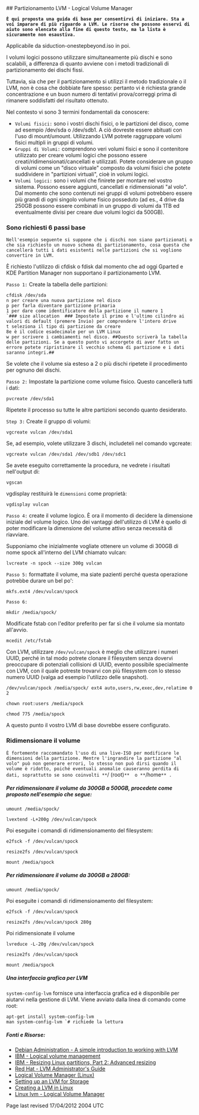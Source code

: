 <div id="main-page"></div>
<div class="divider" id="part-lvm"></div>
## Partizionamento LVM - Logical Volume Manager

**`È qui proposta una guida di base per consentirvi di iniziare. Sta a voi imparare di più riguardo a LVM. Le risorse che possono esservi di aiuto sono elencate alla fine di questo testo, ma la lista è sicuramente non esaustiva.`** 

Applicabile da siduction-onestepbeyond.iso in poi.

I volumi logici possono utilizzare simultaneamente più dischi e sono scalabili, a differenza di quanto avviene con i metodi tradizionali di partizionamento dei dischi fissi.

Tuttavia, sia che per il partizionamento si utilizzi il metodo tradizionale o il LVM, non è cosa che dobbiate fare spesso: pertanto vi è richiesta grande concentrazione e un buon numero di tentativi prova/correggi prima di rimanere soddisfatti del risultato ottenuto.

Nel contesto vi sono 3 termini fondamentali da conoscere:

+ `Volumi fisici:`  sono i vostri dischi fisici, o le partizioni del disco, come ad esempio /dev/sda o /dev/sdb1. A ciò dovreste essere abituati con l'uso di mount/umount. Utilizzando LVM potrete raggruppare volumi fisici multipli in gruppi di volumi.  
+ `Gruppi di Volumi:`  comprendono veri volumi fisici e sono il contenitore utilizzato per creare volumi logici che possono essere creati/ridimensionati/cancellati e utilizzati. Potete considerare un gruppo di volumi come un "disco virtuale" composto da volumi fisici che potete suddividere in "partizioni virtuali", cioè in volumi logici.  
+ `Volumi logici:`  sono i volumi che finirete per montare nel vostro sistema. Possono essere aggiunti, cancellati e ridimensionati "al volo". Dal momento che sono contenuti nei gruppi di volumi potrebbero essere più grandi di ogni singolo volume fisico posseduto (ad es., 4 drive da 250GB possono essere combinati in un gruppo di volumi da 1TB ed eventualmente divisi per creare due volumi logici da 500GB).  

### Sono richiesti 6 passi base

`Nell'esempio seguente si suppone che i dischi non siano partizionati o che sia richiesto un nuovo schema di partizionamento, cosa questa che cancellerà tutti i dati esistenti nelle partizioni che si vogliono convertire in LVM.` 

È richiesto l'utilizzo di cfdisk o fdisk dal momento che ad oggi Gparted e KDE Partition Manager non supportano il partizionamento LVM.

`Passo 1:`  Create la tabella delle partizioni:

~~~  
cfdisk /dev/sda  
n per creare una nuova partizione nel disco  
p per farla diventare partizione primaria  
1 per dare come identificatore della partizione il numero 1  
`### size allocation  ### Impostate il primo e l'ultimo cilindro ai valori di default (premere Invio) per comprendere l'intero drive  
t seleziona il tipo di partizione da creare  
8e è il codice esadecimale per un LVM Linux  
w per scrivere i cambiamenti nel disco. ##Questo scriverà la tabella delle partizioni. Se a questo punto vi accorgete di aver fatto un errore potete ripristinare il vecchio schema di partizione e i dati saranno integri.##  
~~~

Se volete che il volume sia esteso a 2 o più dischi ripetete il procedimento per ognuno dei dischi.

`Passo 2:`  Impostate la partizione come volume fisico. Questo cancellerà tutti i dati:

~~~  
pvcreate /dev/sda1  
~~~

Ripetete il processo su tutte le altre partizioni secondo quanto desiderato.

`Step 3:`  Create il gruppo di volumi:

~~~  
vgcreate vulcan /dev/sda1  
~~~

Se, ad esempio, volete utilizzare 3 dischi, includeteli nel comando vgcreate:

~~~  
vgcreate vulcan /dev/sda1 /dev/sdb1 /dev/sdc1  
~~~

Se avete eseguito correttamente la procedura, ne vedrete i risultati nell'output di:

~~~  
vgscan  
~~~

vgdisplay restituirà le `dimensioni`  come proprietà:

~~~  
vgdisplay vulcan  
~~~

`Passo 4:`  create il volume logico. È ora il momento di decidere la dimensione iniziale del volume logico. Uno dei vantaggi dell'utilizzo di LVM è quello di poter modificare la dimensione del volume attivo senza necessità di riavviare.

Supponiamo che inizialmente vogliate ottenere un volume di 300GB di nome spock all'interno del LVM chiamato vulcan:

~~~  
lvcreate -n spock --size 300g vulcan  
~~~

`Passo 5:`  formattate il volume, ma siate pazienti perché questa operazione potrebbe durare un bel po':

~~~  
mkfs.ext4 /dev/vulcan/spock  
~~~

`Passo 6:` 

~~~  
mkdir /media/spock/  
~~~

Modificate fstab con l'editor preferito per far sì che il volume sia montato all'avvio.

~~~  
mcedit /etc/fstab  
~~~

Con LVM, utilizzare `/dev/vulcan/spock`  è meglio che utilizzare i numeri UUID, perché in tal modo potrete clonare il filesystem senza dovervi preoccupare di potenziali collisioni di UUID, evento possibile specialmente con LVM, con il quale potreste trovarvi con più filesystem con lo stesso numero UUID (valga ad esempio l'utilizzo delle snapshot).

~~~  
/dev/vulcan/spock /media/spock/ ext4 auto,users,rw,exec,dev,relatime 0 2  
~~~

~~~  
chown root:users /media/spock  
~~~

~~~  
chmod 775 /media/spock  
~~~

A questo punto il vostro LVM di base dovrebbe essere configurato.

### Ridimensionare il volume

`È fortemente raccomandato l'uso di una live-ISO per modificare le dimensioni della partizione. Mentre l'ingrandire la partizione "al volo" può non generare errori, lo stesso non può dirsi quando il volume è ridotto, poiché eventuali anomalie causeranno perdita di dati, soprattutto se sono coinvolti **`/ (root)`**  o **`/home`** .` 

##### Per ridimensionare il volume da 300GB a 500GB, procedete come proposto nell'esempio che segue:

~~~  
umount /media/spock/  
~~~

~~~  
lvextend -L+200g /dev/vulcan/spock  
~~~

Poi eseguite i comandi di ridimensionamento del filesystem:

~~~  
e2fsck -f /dev/vulcan/spock  
~~~

~~~  
resize2fs /dev/vulcan/spock  
~~~

~~~  
mount /media/spock  
~~~

##### Per ridimensionare il volume da 300GB a 280GB:

~~~  
umount /media/spock/  
~~~

Poi eseguite i comandi di ridimensionamento del filesystem:

~~~  
e2fsck -f /dev/vulcan/spock  
~~~

~~~  
resize2fs /dev/vulcan/spock 280g  
~~~

Poi ridimensionate il volume

~~~  
lvreduce -L-20g /dev/vulcan/spock  
~~~

~~~  
resize2fs /dev/vulcan/spock  
~~~

~~~  
mount /media/spock  
~~~

##### Una interfaccia grafica per LVM

`system-config-lvm`  fornisce una interfaccia grafica ed è disponibile per aiutarvi nella gestione di LVM. Viene avviato dalla linea di comando come root:

~~~  
apt-get install system-config-lvm  
man system-config-lvm `# richiede la lettura   
~~~

##### Fonti e Risorse:

+  [Debian Administration - A simple introduction to working with LVM](http://www.debian-administration.org/articles/410)   
+  [IBM - Logical volume management](http://www.ibm.com/developerworks/linux/library/l-lvm2/)   
+  [IBM - Resizing Linux partitions, Part 2: Advanced resizing](http://www.ibm.com/developerworks/linux/library/l-resizing-partitions-2/index.html)   
+   [Red Hat - LVM Administrator's Guide](http://docs.google.com/viewer?a=v&amp;q=cache:1RMpacheCBcJ:www.redhat.com/docs/en-US/Red_Hat_Enterprise_Linux/5.4/pdf/Logical_Volume_Manager_Administration.pdf+%22Logical+Volume+Manager+Administration+%22&amp;hl=en&amp;pid=bl&amp;srcid=ADGEEShRiptIjzsnPNsCs4RgyUFNWkYcrDc3SkBSD6cTq39D6wye5JM3tP_ehcn37I5VWs84I_HI45rvG-n6YG4R2fE8hqDByq-KPhNEkha4zwphrR7QIUVnUz6omwY85e-ZEXX723Js&amp;sig=AHIEtbSJyxEst6Wue7_1_TeDYwB480azEw)   
+   [Logical Volume Manager (Linux)](http://en.wikipedia.org/wiki/Logical_Volume_Manager_%28Linux%29)   
+   [Setting up an LVM for Storage](http://thelinuxexperiment.com/guinea-pigs/jon-f/setting-up-an-lvm-for-storage/)   
+   [Creating a LVM in Linux](http://linuxhelp.blogspot.com/2005/04/creating-lvm-in-linux.html)   
+   [Linux lvm - Logical Volume Manager](http://www.linuxconfig.org/Linux_lvm_-_Logical_Volume_Manager)   

<div id="rev">Page last revised 17/04/2012 2004 UTC</div>
